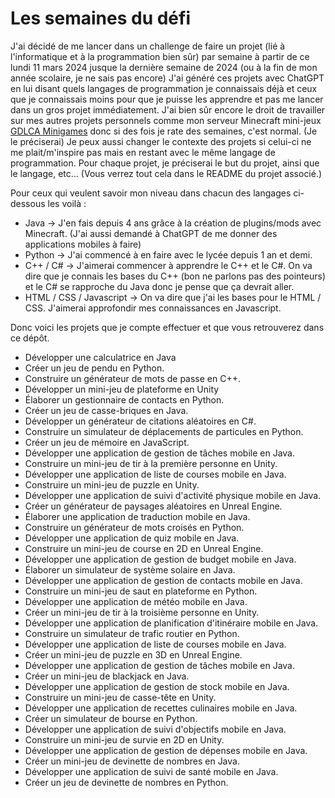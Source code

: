 # Les semaines du défi

J'ai décidé de me lancer dans un challenge de faire un projet (lié à l'informatique et à la programmation bien sûr) par semaine à partir de ce lundi 11 mars 2024 jusque la dernière semaine de 2024 (ou à la fin de mon année scolaire, je ne sais pas encore)
J'ai généré ces projets avec ChatGPT en lui disant quels langages de programmation je connaissais déjà et ceux que je connaissais moins pour que je puisse les apprendre et pas me lancer dans un gros projet immédiatement.
J'ai bien sûr encore le droit de travailler sur mes autres projets personnels comme mon serveur Minecraft mini-jeux [GDLCA Minigames](https://github.com/Cel62/GDLCA-Minigames) donc si des fois je rate des semaines, c'est normal. (Je le préciserai)
Je peux aussi changer le contexte des projets si celui-ci ne me plait/m'inspire pas mais en restant avec le même langage de programmation.
Pour chaque projet, je préciserai le but du projet, ainsi que le langage, etc... (Vous verrez tout cela dans le README du projet associé.)

Pour ceux qui veulent savoir mon niveau dans chacun des langages ci-dessous les voilà :
 - Java ->   J'en fais depuis 4 ans grâce à la création de plugins/mods avec Minecraft. (J'ai aussi demandé à ChatGPT de me donner des applications mobiles à faire)
 - Python -> J'ai commencé à en faire avec le lycée depuis 1 an et demi.
 - C++ / C# -> J'aimerai commencer à apprendre le C++ et le C#. On va dire que je connais les bases du C++ (bon ne parlons pas des pointeurs) et le C# se rapproche du Java donc je pense que ça devrait aller.
 - HTML / CSS / Javascript -> On va dire que j'ai les bases pour le HTML / CSS. J'aimerai approfondir mes connaissances en Javascript.

Donc voici les projets que je compte effectuer et que vous retrouverez dans ce dépôt.

 - Développer une calculatrice en Java
 - Créer un jeu de pendu en Python.
 - Construire un générateur de mots de passe en C++.
 - Développer un mini-jeu de plateforme en Unity
 - Élaborer un gestionnaire de contacts en Python.
 - Créer un jeu de casse-briques en Java.
 - Développer un générateur de citations aléatoires en C#.
 - Construire un simulateur de déplacements de particules en Python.
 - Créer un jeu de mémoire en JavaScript.
 - Développer une application de gestion de tâches mobile en Java.
 - Construire un mini-jeu de tir à la première personne en Unity.
 - Développer une application de liste de courses mobile en Java.
 - Construire un mini-jeu de puzzle en Unity.
 - Développer une application de suivi d'activité physique mobile en Java.
 - Créer un générateur de paysages aléatoires en Unreal Engine.
 - Élaborer une application de traduction mobile en Java.
 - Construire un générateur de mots croisés en Python.
 - Développer une application de quiz mobile en Java.
 - Construire un mini-jeu de course en 2D en Unreal Engine.
 - Développer une application de gestion de budget mobile en Java.
 - Élaborer un simulateur de système solaire en Java.
 - Développer une application de gestion de contacts mobile en Java.
 - Construire un mini-jeu de saut en plateforme en Python.
 - Développer une application de météo mobile en Java.
 - Créer un mini-jeu de tir à la troisième personne en Unity.
 - Développer une application de planification d'itinéraire mobile en Java.
 - Construire un simulateur de trafic routier en Python.
 - Développer une application de liste de courses mobile en Java.
 - Créer un mini-jeu de puzzle en 3D en Unreal Engine.
 - Développer une application de gestion de tâches mobile en Java.
 - Créer un mini-jeu de blackjack en Java.
 - Développer une application de gestion de stock mobile en Java.
 - Construire un mini-jeu de casse-tête en Unity.
 - Développer une application de recettes culinaires mobile en Java.
 - Créer un simulateur de bourse en Python.
 - Développer une application de suivi d'objectifs mobile en Java.
 - Construire un mini-jeu de survie en 2D en Unity.
 - Développer une application de gestion de dépenses mobile en Java.
 - Créer un mini-jeu de devinette de nombres en Java.
 - Développer une application de suivi de santé mobile en Java.
 - Créer un jeu de devinette de nombres en Python.

